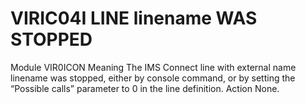 # VIRIC04I LINE linename WAS STOPPED
Module
    VIR0ICON
Meaning
    The IMS Connect line with external name linename was stopped, either by console command, or by setting the “Possible calls” parameter to 0 in the line definition.
Action
    None.
